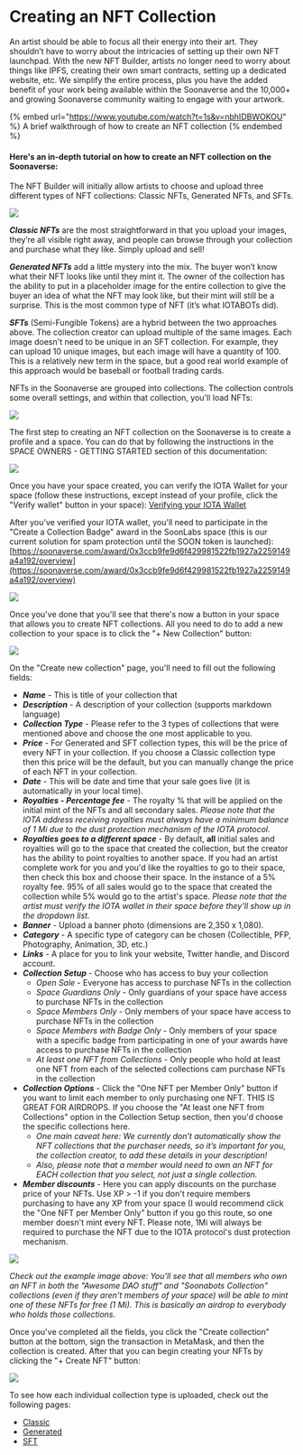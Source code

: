 # Creating an NFT Collection

An artist should be able to focus all their energy into their art. They shouldn’t have to worry about the intricacies of setting up their own NFT launchpad. With the new NFT Builder, artists no longer need to worry about things like IPFS, creating their own smart contracts, setting up a dedicated website, etc. We simplify the entire process, plus you have the added benefit of your work being available within the Soonaverse and the 10,000+ and growing Soonaverse community waiting to engage with your artwork.



{% embed url="https://www.youtube.com/watch?t=1s&v=nbhIDBWOKOU" %}
A brief walkthrough of how to create an NFT collection
{% endembed %}



#### **Here's an in-depth tutorial on how to create an NFT collection on the Soonaverse:**

The NFT Builder will initially allow artists to choose and upload three different types of NFT collections: Classic NFTs, Generated NFTs, and SFTs.

![](<../../.gitbook/assets/image (27).png>)

_**Classic NFTs**_ are the most straightforward in that you upload your images, they’re all visible right away, and people can browse through your collection and purchase what they like. Simply upload and sell!

_**Generated NFTs**_ add a little mystery into the mix. The buyer won’t know what their NFT looks like until they mint it. The owner of the collection has the ability to put in a placeholder image for the entire collection to give the buyer an idea of what the NFT may look like, but their mint will still be a surprise. This is the most common type of NFT (it’s what IOTABOTs did).

_**SFTs**_ (Semi-Fungible Tokens) are a hybrid between the two approaches above. The collection creator can upload multiple of the same images. Each image doesn't need to be unique in an SFT collection. For example, they can upload 10 unique images, but each image will have a quantity of 100. This is a relatively new term in the space, but a good real world example of this approach would be baseball or football trading cards.



NFTs in the Soonaverse are grouped into collections. The collection controls some overall settings, and within that collection, you'll load NFTs:

![](<../../.gitbook/assets/image (25) (1).png>)

The first step to creating an NFT collection on the Soonaverse is to create a profile and a space. You can do that by following the instructions in the SPACE OWNERS - GETTING STARTED section of this documentation:

![](<../../.gitbook/assets/image (16).png>)

Once you have your space created, you can verify the IOTA Wallet for your space (follow these instructions, except instead of your profile, click the "Verify wallet" button in your space): [Verifying your IOTA Wallet](../../all-users-getting-started/verifying-your-iota-wallet.md)

After you've verified your IOTA wallet, you'll need to participate in the "Create a Collection Badge" award in the SoonLabs space (this is our current solution for spam protection until the SOON token is launched): [https://soonaverse.com/award/0x3ccb9fe9d6f429981522fb1927a2259149a4a192/overview](https://soonaverse.com/award/0x3ccb9fe9d6f429981522fb1927a2259149a4a192/overview)

![](<../../.gitbook/assets/image (6).png>)

Once you've done that you'll see that there's now a button in your space that allows you to create NFT collections. All you need to do to add a new collection to your space is to click the "+ New Collection" button:

![](<../../.gitbook/assets/image (29) (1) (1).png>)

On the "Create new collection" page, you'll need to fill out the following fields:

* _**Name**_ - This is title of your collection that
* _**Description**_ - A description of your collection (supports markdown language)
* _**Collection Type**_ - Please refer to the 3 types of collections that were mentioned above and choose the one most applicable to you.
* _**Price**_ - For Generated and SFT collection types, this will be the price of every NFT in your collection. If you choose a Classic collection type then this price will be the default, but you can manually change the price of each NFT in your collection.
* _**Date**_ - This will be date and time that your sale goes live (it is automatically in your local time).
* _**Royalties - Percentage fee**_ - The royalty % that will be applied on the initial mint of the NFTs and all secondary sales. _Please note that the IOTA address receiving royalties must always have a minimum balance of 1 Mi due to the dust protection mechanism of the IOTA protocol._
* _**Royalties goes to a different space**_ - By default, **all** initial sales and royalties will go to the space that created the collection, but the creator has the ability to point royalties to another space. If you had an artist complete work for you and you'd like the royalties to go to their space, then check this box and choose their space. In the instance of a 5% royalty fee. 95% of all sales would go to the space that created the collection while 5% would go to the artist's space. _Please note that the artist must verify the IOTA wallet in their space before they'll show up in the dropdown list._
* _**Banner**_ - Upload a banner photo (‪dimensions are 2,350 x 1,080).
* _**Category**_ - A specific type of category can be chosen (Collectible, PFP, Photography, Animation, 3D, etc.)
* _**Links**_ - A place for you to link your website, Twitter handle, and Discord account.
* _**Collection Setup**_ - Choose who has access to buy your collection
  * _Open Sale_ - Everyone has access to purchase NFTs in the collection
  * _Space Guardians Only_ - Only guardians of your space have access to purchase NFTs in the collection
  * _Space Members Only_ - Only members of your space have access to purchase NFTs in the collection
  * _Space Members with Badge Only_ - Only members of your space with a specific badge from participating in one of your awards have access to purchase NFTs in the collection
  * _At least one NFT from Collections_ - Only people who hold at least one NFT from each of the selected collections cam purchase NFTs in the collection
* _**Collection Options**_ - Click the "One NFT per Member Only" button if you want to limit each member to only purchasing one NFT. THIS IS GREAT FOR AIRDROPS. If you choose the "At least one NFT from Collections" option in the Collection Setup section, then you'd choose the specific collections here.
  * _One main caveat here: We currently don’t automatically show the NFT collections that the purchaser needs, so it’s important for you, the collection creator, to add these details in your description!_
  * _Also, please note that a member would need to own an NFT for EACH collection that you select, not just a single collection._
* _**Member discounts**_ - Here you can apply discounts on the purchase price of your NFTs. Use XP > -1 if you don't require members purchasing to have any XP from your space (I would recommend click the "One NFT per Member Only" button if you go this route, so one member doesn't mint every NFT. Please note, 1Mi will always be required to purchase the NFT due to the IOTA protocol's dust protection mechanism.

![](<../../.gitbook/assets/image (29).png>)

_Check out the example image above: You'll see that all members who own an NFT in both the "Awesome DAO stuff" and "Soonabots Collection" collections (even if they aren't members of your space) will be able to mint one of these NFTs for free (1 Mi). This is basically an airdrop to everybody who holds those collections._

Once you've completed all the fields, you click the "Create collection" button at the bottom, sign the transaction in MetaMask, and then the collection is created. After that you can begin creating your NFTs by clicking the "+ Create NFT" button:

![](<../../.gitbook/assets/image (32).png>)

To see how each individual collection type is uploaded, check out the following pages:

* [Classic](classic.md)
* [Generated](generated.md)
* [SFT](sft.md)
